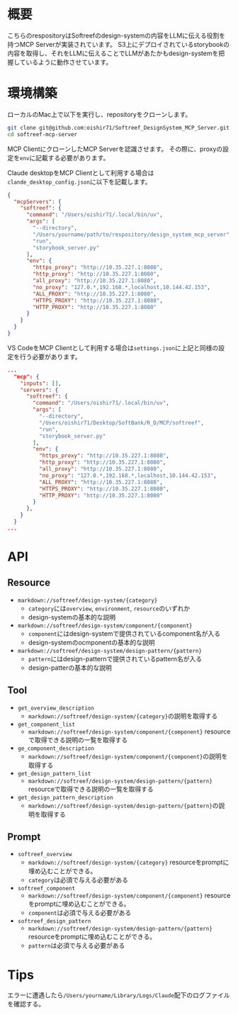 # 概要

こちらのrespositoryはSoftreefのdesign-systemの内容をLLMに伝える役割を持つMCP Serverが実装されています。
S3上にデプロイされているstorybookの内容を取得し、それをLLMに伝えることでLLMがあたかもdesign-systemを把握しているように動作させています。

# 環境構築

ローカルのMac上で以下を実行し、repositoryをクローンします。

```bash
git clone git@github.com:oishir71/Softreef_DesignSystem_MCP_Server.git softreef-mcp-server
cd softreef-mcp-server
```

MCP ClientにクローンしたMCP Serverを認識させます。
その際に、proxyの設定を`env`に記載する必要があります。

Claude desktopをMCP Clientとして利用する場合は`clande_desktop_config.json`に以下を記載します。

```json:claude_desktop_config.json
{
  "mcpServers": {
    "softreef": {
      "command": "/Users/oishir71/.local/bin/uv",
      "args": [
        "--directory",
        "/Users/yourname/path/to/respository/design_system_mcp_server",
        "run",
        "storybook_server.py"
      ],
      "env": {
        "https_proxy": "http://10.35.227.1:8080",
        "http_proxy": "http://10.35.227.1:8080",
        "all_proxy": "http://10.35.227.1:8080",
        "no_proxy": "127.0.*,192.168.*,localhost,10.144.42.153",
        "ALL_PROXY": "http://10.35.227.1:8080",
        "HTTPS_PROXY": "http://10.35.227.1:8080",
        "HTTP_PROXY": "http://10.35.227.1:8080"
      }
    }
  }
}
```

VS CodeをMCP Clientとして利用する場合は`settings.json`に上記と同様の設定を行う必要があります。

```json:settings.json
...
  "mcp": {
    "inputs": [],
    "servers": {
      "softreef": {
        "command": "/Users/oishir71/.local/bin/uv",
        "args": [
          "--directory",
          "/Users/oishir71/Desktop/SoftBank/R_D/MCP/softreef",
          "run",
          "storybook_server.py"
        ],
        "env": {
          "https_proxy": "http://10.35.227.1:8080",
          "http_proxy": "http://10.35.227.1:8080",
          "all_proxy": "http://10.35.227.1:8080",
          "no_proxy": "127.0.*,192.168.*,localhost,10.144.42.153",
          "ALL_PROXY": "http://10.35.227.1:8080",
          "HTTPS_PROXY": "http://10.35.227.1:8080",
          "HTTP_PROXY": "http://10.35.227.1:8080"
        }
      },
    }
  }
...
```

# API

## Resource

- `markdown://softreef/design-system/{category}`
  - `category`には`overview`, `environment`, `resource`のいずれか
  - design-systemの基本的な説明
- `markdown://softreef/design-system/component/{component}`
  - `component`にはdesign-systemで提供されているcomponent名が入る
  - design-systemのocmponentの基本的な説明
- `markdown://softreef/design-system/design-pattern/{pattern}`
  - `pattern`にはdesign-patternで提供されているpattern名が入る
  - design-patterの基本的な説明

## Tool

- `get_overview_description`
  - `markdown://softreef/design-system/{category}`の説明を取得する
- `get_component_list`
  - `markdown://softreef/design-system/component/{component}` resourceで取得できる説明の一覧を取得する
- `ge_component_description`
  - `markdown://softreef/design-system/component/{component}`の説明を取得する
- `get_design_pattern_list`
  - `markdown://softreef/design-system/design-pattern/{pattern}` resourceで取得できる説明の一覧を取得する
- `get_design_pattern_description`
  - `markdown://softreef/design-system/design-pattern/{pattern}`の説明を取得する

## Prompt

- `softreef_overview`
  - `markdown://softreef/design-system/{category}` resourceをpromptに埋め込むことができる。
  - `category`は必須で与える必要がある
- `softreef_component`
  - `markdown://softreef/design-system/component/{component}` resourceをpromptに埋め込むことができる。
  - `component`は必須で与える必要がある
- `softreef_design_pattern`
  - `markdown://softreef/design-system/design-pattern/{pattern}` resourceをpromptに埋め込むことができる。
  - `pattern`は必須で与える必要がある

# Tips

エラーに遭遇したら`/Users/yourname/Library/Logs/Claude`配下のログファイルを確認する。
